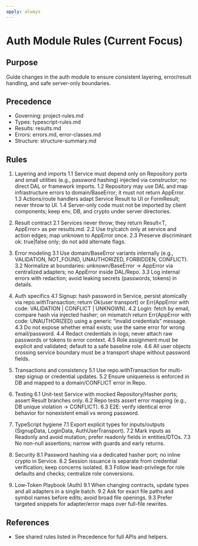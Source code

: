 ```yaml
---
apply: always
---
```


# Auth Module Rules (Current Focus)

## Purpose

Guide changes in the auth module to ensure consistent layering, error/result handling, and safe server-only boundaries.

## Precedence

- Governing: project-rules.md
- Types: typescript-rules.md
- Results: results.md
- Errors: errors.md, error-classes.md
- Structure: structure-summary.md

## Rules

1. Layering and imports
   1.1 Service must depend only on Repository ports and small utilities (e.g., password hashing) injected via constructor; no direct DAL or framework imports.
   1.2 Repository may use DAL and map infrastructure errors to domain/BaseError; it must not return AppError.
   1.3 Actions/route handlers adapt Service Result<AppError> to UI or FormResult; never throw to UI.
   1.4 Server-only code must not be imported by client components; keep env, DB, and crypto under server directories.

2. Result contract
   2.1 Services never throw; they return Result<T, AppError> as per results.md.
   2.2 Use try/catch only at service and action edges; map unknown to AppError once.
   2.3 Preserve discriminant ok: true|false only; do not add alternate flags.

3. Error modeling
   3.1 Use domain/BaseError variants internally (e.g., VALIDATION, NOT_FOUND, UNAUTHORIZED, FORBIDDEN, CONFLICT).
   3.2 Normalize at boundaries: unknown/BaseError → AppError via centralized adapters; no AppError inside DAL/Repo.
   3.3 Log internal errors with redaction; avoid leaking secrets (passwords, tokens) in details.

4. Auth specifics
   4.1 Signup: hash password in Service, persist atomically via repo.withTransaction; return Ok(user transport) or Err(AppError with code: VALIDATION | CONFLICT | UNKNOWN).
   4.2 Login: fetch by email, compare hash via injected hasher; on mismatch return Err(AppError with code: UNAUTHORIZED) using a generic “invalid credentials” message.
   4.3 Do not expose whether email exists; use the same error for wrong email/password.
   4.4 Redact credentials in logs; never attach raw passwords or tokens to error context.
   4.5 Role assignment must be explicit and validated; default to a safe baseline role.
   4.6 All user objects crossing service boundary must be a transport shape without password fields.

5. Transactions and consistency
   5.1 Use repo.withTransaction for multi-step signup or credential updates.
   5.2 Ensure uniqueness is enforced in DB and mapped to a domain/CONFLICT error in Repo.

6. Testing
   6.1 Unit-test Service with mocked Repository/Hasher ports; assert Result branches only.
   6.2 Repo tests assert error mapping (e.g., DB unique violation → CONFLICT).
   6.3 E2E: verify identical error behavior for nonexistent email vs wrong password.

7. TypeScript hygiene
   7.1 Export explicit types for inputs/outputs (SignupData, LoginData, AuthUserTransport).
   7.2 Mark inputs as Readonly and avoid mutation; prefer readonly fields in entities/DTOs.
   7.3 No non-null assertions; narrow with guards and early returns.

8. Security
   8.1 Password hashing via a dedicated hasher port; no inline crypto in Service.
   8.2 Session issuance is separate from credential verification; keep concerns isolated.
   8.3 Follow least-privilege for role defaults and checks; centralize role conversions.

9. Low‑Token Playbook (Auth)
   9.1 When changing contracts, update types and all adapters in a single batch.
   9.2 Ask for exact file paths and symbol names before edits; avoid broad file openings.
   9.3 Prefer targeted snippets for adapter/error maps over full-file rewrites.

## References

- See shared rules listed in Precedence for full APIs and helpers.
